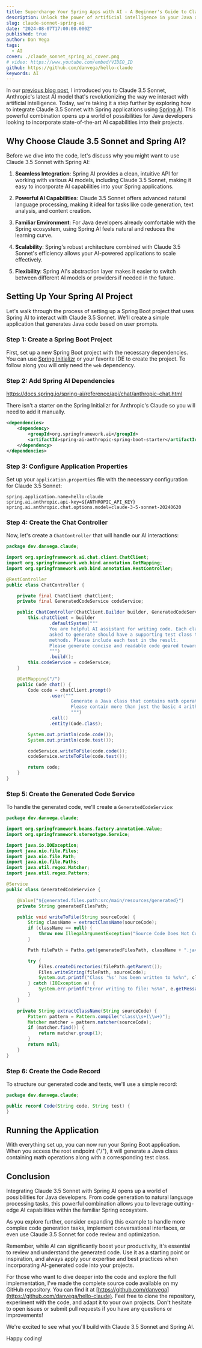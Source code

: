 ```yaml
---
title: Supercharge Your Spring Apps with AI - A Beginner's Guide to Claude 3.5 Sonnet and Spring AI
description: Unlock the power of artificial intelligence in your Java applications with Claude 3.5 Sonnet and Spring AI. This beginner-friendly guide walks you through integrating cutting-edge AI capabilities into your Spring projects, opening up a world of possibilities for smart, responsive applications.
slug: claude-sonnet-spring-ai
date: "2024-08-07T17:00:00.000Z"
published: true
author: Dan Vega
tags: 
  - AI
cover: ./claude_sonnet_spring_ai_cover.png
# video: https://www.youtube.com/embed/VIDEO_ID
github: https://github.com/danvega/hello-claude
keywords: AI
---
```


In our [previous blog post](https://www.danvega.dev/blog/claude-sonnet-35), I introduced you to Claude 3.5 Sonnet, Anthropic's latest AI model that's revolutionizing the way we interact with artificial intelligence. Today, we're taking it a step further by exploring how to integrate Claude 3.5 Sonnet with Spring applications using [Spring AI](https://spring.io/projects/spring-ai/). This powerful combination opens up a world of possibilities for Java developers looking to incorporate state-of-the-art AI capabilities into their projects.

## Why Choose Claude 3.5 Sonnet and Spring AI?

Before we dive into the code, let's discuss why you might want to use Claude 3.5 Sonnet with Spring AI:

1. **Seamless Integration**: Spring AI provides a clean, intuitive API for working with various AI models, including Claude 3.5 Sonnet, making it easy to incorporate AI capabilities into your Spring applications.

2. **Powerful AI Capabilities**: Claude 3.5 Sonnet offers advanced natural language processing, making it ideal for tasks like code generation, text analysis, and content creation.

3. **Familiar Environment**: For Java developers already comfortable with the Spring ecosystem, using Spring AI feels natural and reduces the learning curve.

4. **Scalability**: Spring's robust architecture combined with Claude 3.5 Sonnet's efficiency allows your AI-powered applications to scale effectively.

5. **Flexibility**: Spring AI's abstraction layer makes it easier to switch between different AI models or providers if needed in the future.

## Setting Up Your Spring AI Project

Let's walk through the process of setting up a Spring Boot project that uses Spring AI to interact with Claude 3.5 Sonnet. We'll create a simple application that generates Java code based on user prompts.

### Step 1: Create a Spring Boot Project

First, set up a new Spring Boot project with the necessary dependencies. You can use [Spring Initializr](https://start.spring.io) or your favorite IDE to create the project. To follow along you will 
only need the `web` dependency. 

### Step 2: Add Spring AI Dependencies

https://docs.spring.io/spring-ai/reference/api/chat/anthropic-chat.html

There isn't a starter on the Spring Initializr for Anthropic's Claude so you will need to add it manually.

```xml
<dependencies>
    <dependency>
        <groupId>org.springframework.ai</groupId>
        <artifactId>spring-ai-anthropic-spring-boot-starter</artifactId>
    </dependency>
</dependencies>
```

### Step 3: Configure Application Properties

Set up your `application.properties` file with the necessary configuration for Claude 3.5 Sonnet:

```properties
spring.application.name=hello-claude
spring.ai.anthropic.api-key=${ANTHROPIC_API_KEY}
spring.ai.anthropic.chat.options.model=claude-3-5-sonnet-20240620
```

### Step 4: Create the Chat Controller

Now, let's create a `ChatController` that will handle our AI interactions:

```java
package dev.danvega.claude;

import org.springframework.ai.chat.client.ChatClient;
import org.springframework.web.bind.annotation.GetMapping;
import org.springframework.web.bind.annotation.RestController;

@RestController
public class ChatController {

    private final ChatClient chatClient;
    private final GeneratedCodeService codeService;

    public ChatController(ChatClient.Builder builder, GeneratedCodeService codeService) {
        this.chatClient = builder
                .defaultSystem("""
                You are helpful AI assistant for writing code. Each class or method you are
                asked to generate should have a supporting test class to cover that method or
                methods. Please include each test in the result.
                Please generate concise and readable code geared towards beginners.
                """)
                .build();
        this.codeService = codeService;
    }

    @GetMapping("/")
    public Code chat() {
        Code code = chatClient.prompt()
                .user("""
                        Generate a Java class that contains math operations.
                        Please contain more than just the basic 4 arithmetic operations.
                        """)
                .call()
                .entity(Code.class);

        System.out.println(code.code());
        System.out.println(code.test());

        codeService.writeToFile(code.code());
        codeService.writeToFile(code.test());

        return code;
    }
}
```

### Step 5: Create the Generated Code Service

To handle the generated code, we'll create a `GeneratedCodeService`:

```java
package dev.danvega.claude;

import org.springframework.beans.factory.annotation.Value;
import org.springframework.stereotype.Service;

import java.io.IOException;
import java.nio.file.Files;
import java.nio.file.Path;
import java.nio.file.Paths;
import java.util.regex.Matcher;
import java.util.regex.Pattern;

@Service
public class GeneratedCodeService {

    @Value("${generated.files.path:src/main/resources/generated}")
    private String generatedFilesPath;

    public void writeToFile(String sourceCode) {
        String className = extractClassName(sourceCode);
        if (className == null) {
            throw new IllegalArgumentException("Source Code Does Not Contain a Class Name");
        }

        Path filePath = Paths.get(generatedFilesPath, className + ".java");

        try {
            Files.createDirectories(filePath.getParent());
            Files.writeString(filePath, sourceCode);
            System.out.printf("Class '%s' has been written to %s%n", className, filePath);
        } catch (IOException e) {
            System.err.printf("Error writing to file: %s%n", e.getMessage());
        }
    }

    private String extractClassName(String sourceCode) {
        Pattern pattern = Pattern.compile("class\\s+(\\w+)");
        Matcher matcher = pattern.matcher(sourceCode);
        if (matcher.find()) {
            return matcher.group(1);
        }
        return null;
    }
}
```

### Step 6: Create the Code Record

To structure our generated code and tests, we'll use a simple record:

```java
package dev.danvega.claude;

public record Code(String code, String test) {
}
```

## Running the Application

With everything set up, you can now run your Spring Boot application. When you access the root endpoint ("/"), it will generate a Java class containing math operations along with a corresponding test class.

## Conclusion

Integrating Claude 3.5 Sonnet with Spring AI opens up a world of possibilities for Java developers. From code generation to natural language processing tasks, this powerful combination allows you to leverage cutting-edge AI capabilities within the familiar Spring ecosystem.

As you explore further, consider expanding this example to handle more complex code generation tasks, implement conversational interfaces, or even use Claude 3.5 Sonnet for code review and optimization.

Remember, while AI can significantly boost your productivity, it's essential to review and understand the generated code. Use it as a starting point or inspiration, and always apply your expertise and best practices when incorporating AI-generated code into your projects.

For those who want to dive deeper into the code and explore the full implementation, I've made the complete source code available on my GitHub repository. You can find it at [https://github.com/danvega](https://github.com/danvega/hello-claude). Feel free to clone the repository, experiment with the code, and adapt it to your own projects. Don't hesitate to open issues or submit pull requests if you have any questions or improvements!

We're excited to see what you'll build with Claude 3.5 Sonnet and Spring AI. 

Happy coding!